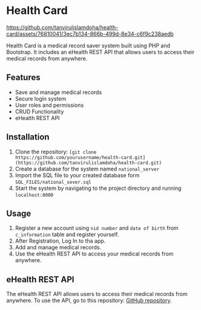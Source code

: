 # Health Card



https://github.com/tanvirulislamdoha/health-card/assets/76810041/3ec7b134-866b-499d-8e34-c6f9c238aedb




Health Card is a medical record saver system built using PHP and Bootstrap. It includes an eHealth REST API that allows users to access their medical records from anywhere.

## Features

- Save and manage medical records
- Secure login system
- User roles and permissions
- CRUD Functionality
- eHealth REST API

## Installation

1. Clone the repository: `[git clone https://github.com/yourusername/health-card.git](https://github.com/tanvirulislamdoha/health-card.git)`
2. Create a database for the system named `national_server`
3. Import the SQL file to your created database form `SQL_FILES/national_sever.sql`
4. Start the system by navigating to the project directory and running `localhost:8000`

## Usage

1. Register a new account using `nid number` and `date of birth` from `c_information` table and register yourself.
2. After Registration, Log In to tha app.
3. Add and manage medical records.
4. Use the eHealth REST API to access your medical records from anywhere.

## eHealth REST API

The eHealth REST API allows users to access their medical records from anywhere. To use the API, go to this repository:
 [GitHub repository](https://github.com/tanvirulislamdoha/ehealth_rest-api).



